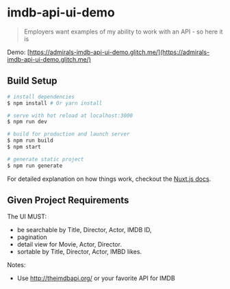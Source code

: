 # imdb-api-ui-demo

> Employers want examples of my ability to work with an API - so here it is

Demo: [https://admirals-imdb-api-ui-demo.glitch.me/](https://admirals-imdb-api-ui-demo.glitch.me/)

## Build Setup

``` bash
# install dependencies
$ npm install # Or yarn install

# serve with hot reload at localhost:3000
$ npm run dev

# build for production and launch server
$ npm run build
$ npm start

# generate static project
$ npm run generate
```

For detailed explanation on how things work, checkout the [Nuxt.js docs](https://github.com/nuxt/nuxt.js).

## Given Project Requirements

The UI MUST:
- be searchable by Title, Director, Actor, IMDB ID,
- pagination
- detail view for Movie, Actor, Director.
- sortable by Title, Director, Actor, IMBD likes.

Notes:
- Use http://theimdbapi.org/ or your favorite API for IMDB
